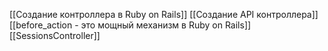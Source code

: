 [[Создание контроллера в Ruby on Rails]]
[[Создание API контроллера]]
[[before_action - это мощный механизм в Ruby on Rails]]
[[SessionsController]]
